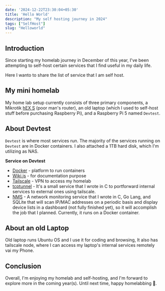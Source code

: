 ```yaml
---
date: '2024-12-22T23:30:04+05:30'
title: 'Hello World'
description: "My self hosting journey in 2024"
tags: ["SelfHost"]
slug: "Helloworld"
---
```

## Introduction

Since starting my homelab journey in December of this year, I've been attempting to self-host certain services that I find useful in my daily life.

Here I wanto to share the list of service that I am self host.

## My mini homelab

My home lab setup currently consists of three primary components, a Mikrotik [hEX S](https://mikrotik.com/product/hex_s) (poor man's router), an old laptop (which I used to self-host stuff before purchasing Raspberry Pi), and a Raspberry Pi 5 named `Devtest`.  

## About Devtest

`Devtest` is where most services run. The majority of the services running on `Devtest` are in Docker containers. I also attached a 1TB hard disk, which I'm utilizing as NAS.

 **Service on Devtest**

* [Docker](https://www.docker.com/) - platform to run containers
* [Wiki.js](https://js.wiki/) - for documentation purpose
* [Tailscale](https://tailscale.com/) - VPN to access my homelab
* [tcptunnel](https://en.wikipedia.org/wiki/Tunneling_protocol) - It's a small service that I wrote in C to portforward internal services to external ones using tailscale.
* [NMS](https://en.wikipedia.org/wiki/Network_monitoring) - A network monitoring service that I wrote in C, Go Lang, and SQLite that will scan IP/MAC addresses on a periodic basis and display device lists in a dashboard (not fully finished yet), so it will accomplish the job that I planned. Currently, it runs on a Docker container.

## About an old Laptop

Old laptop runs Ubuntu OS and I use it for coding and browsing, It also has tailscale node, where I can access my laptop's internal services remotely vai my Phone.

## Conclusion

Overall, I'm enjoying my homelab and self-hosting, and I'm forward to explore more in the coming year(s).
Until next time, happy homelabbing 🖖.
